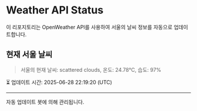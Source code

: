 
# Weather API Status

이 리포지토리는 OpenWeather API를 사용하여 서울의 날씨 정보를 자동으로 업데이트합니다.

## 현재 서울 날씨
> 서울의 현재 날씨: scattered clouds, 온도: 24.78°C, 습도: 97%

⏳ 업데이트 시간: 2025-06-28 22:19:20 (UTC)

---
자동 업데이트 봇에 의해 관리됩니다.

